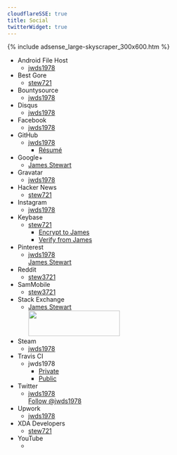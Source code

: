 ```yaml
---
cloudflareSSE: true
title: Social
twitterWidget: true
---
```


{% include adsense_large-skyscraper_300x600.htm %}
<ul>
  <li>
    Android File Host
    <ul>
      <li>
        <a href="https://www.androidfilehost.com/?w=profile&uid=24369303960683704" rel="me" target="_blank" title="jwds1978">jwds1978</a>
      </li>
    </ul>
  </li>
  <li>
    Best Gore
    <ul>
      <li>
        <a href="http://www.bestgore.com/members/stew721" rel="me" target="_blank" title="stew721">stew721</a>
      </li>
    </ul>
  </li>
  <li>
    Bountysource
    <ul>
      <li>
        <a href="https://www.bountysource.com/people/48199" rel="me" target="_blank" title="jwds1978">jwds1978</a>
      </li>
    </ul>
  </li>
  <li>
    Disqus
    <ul>
      <li>
        <a href="https://disqus.com/by/jwds1978" rel="me" target="_blank" title="jwds1978">jwds1978</a>
      </li>
    </ul>
  </li>
  <li>
    <i aria-hidden="true" class="fa fa-facebook-official"></i> Facebook
    <ul>
      <li>
        <a href="https://www.facebook.com/jwds1978" rel="me" target="_blank" title="jwds1978">jwds1978</a>
      </li>
    </ul>
  </li>
  <li>
    <i aria-hidden="true" class="fa fa-github"></i> GitHub
    <ul>
      <li>
        <a href="https://github.com/jwds1978" rel="me" target="_blank" title="jwds1978">jwds1978</a>
        <ul>
          <li>
            <a href="https://resume.github.io/?jwds1978" target="_blank" title="GitHub Resume">R&eacute;sum&eacute;</a>
          </li>
        </ul>
      </li>
    </ul>
  </li>
  <li>
    <i aria-hidden="true" class="fa fa-google-plus-official"></i> Google+
    <ul>
      <li>
        <a href="https://plus.google.com/115164780760274259502" rel="me" target="_blank" title="James Stewart">James Stewart</a>
      </li>
    </ul>
  </li>
  <li>
    Gravatar
    <ul>
      <li>
        <a href="https://en.gravatar.com/jwds1978" rel="me" target="_blank" title="jwds1978">jwds1978</a>
      </li>
    </ul>
  </li>
  <li>
    <i aria-hidden="true" class="fa fa-hacker-news"></i> Hacker News
    <ul>
      <li>
        <a href="https://news.ycombinator.com/user?id=stew721" rel="me" target="_blank" title="stew721">stew721</a>
      </li>
    </ul>
  </li>
  <li>
    <i aria-hidden="true" class="fa fa-instagram"></i> Instagram
    <ul>
      <li>
        <a href="https://www.instagram.com/jwds1978" rel="me" target="_blank" title="jwds1978">jwds1978</a>
      </li>
    </ul>
  </li>
  <li>
    Keybase
    <ul>
      <li>
        <a href="https://keybase.io/stew721" rel="me" target="_blank" title="stew721">stew721</a>
        <ul>
          <li>
            <a href="https://keybase.io/encrypt#stew721" target="_blank" title="">Encrypt to James</a>
          </li>
          <li>
            <a href="https://keybase.io/verify" target="_blank" title="">Verify from James</a>
          </li>
        </ul>
      </li>
    </ul>
  </li>
  <li>
    <i aria-hidden="true" class="fa fa-pinterest"></i> Pinterest
    <ul>
      <li>
        <a href="https://www.pinterest.com/jwds1978" rel="me" target="_blank" title="jwds1978">jwds1978</a><br />
        <a data-pin-do="buttonFollow" href="https://www.pinterest.com/jwds1978" rel="me" target="_blank" title="jwds1978">James Stewart</a>
      </li>
    </ul>
  </li>
  <li>
    <i aria-hidden="true" class="fa fa-reddit"></i> Reddit
    <ul>
      <li>
        <a href="https://www.reddit.com/user/stew3721" rel="me" target="_blank" title="stew3721">stew3721</a>
      </li>
    </ul>
  </li>
  <li>
    SamMobile
    <ul>
      <li>
        <a href="https://www.sammobile.com/forum/member.php?referrerid=5112056&u=5112056" rel="me" target="_blank" title="stew3721">stew3721</a>
      </li>
    </ul>
  </li>
  <li>
    <i aria-hidden="true" class="fa fa-stack-exchange"></i> Stack Exchange
    <ul>
      <li>
        <a href="https://stackexchange.com/users/10230218/james-stewart" rel="me" target="_blank" title="">James Stewart</a><br />
        <a href="https://stackexchange.com/users/10230218/james-stewart" rel="me" target="_blank" title="">
          <img alt="" height="58" src="http://stackexchange.com/users/flair/10230218.png" style="border: 0px;" width="208" />
        </a>
      </li>
    </ul>
  </li>
  <li>
    <i aria-hidden="true" class="fa fa-steam"></i> Steam
    <ul>
      <li>
        <a href="https://steamcommunity.com/id/jwds1978" rel="me" target="_blank" title="jwds1978">jwds1978</a>
      </li>
    </ul>
  </li>
  <li>
    Travis CI
    <ul>
      <li>
        jwds1978
        <ul>
          <li>
            <a href="https://travis-ci.com/profile/jwds1978" rel="me" target="_blank" title="jwds1978">Private</a>
          </li>
          <li>
            <a href="https://travis-ci.org/profile/jwds1978" rel="me" target="_blank" title="jwds1978">Public</a>
          </li>
        </ul>
      </li>
    </ul>
  </li>
  <li>
    <i aria-hidden="true" class="fa fa-twitter"></i> Twitter
    <ul>
      <li>
        <a href="https://twitter.com/jwds1978" rel="me" target="_blank" title="jwds1978">jwds1978</a><br />
        <a
          class="twitter-follow-button" data-show-count="false" data-size="large" href="https://twitter.com/jwds1978" rel="me" target="_blank" title="jwds1978">
          Follow @jwds1978
        </a>
      </li>
    </ul>
  </li>
  <li>
    Upwork
    <ul>
      <li>
        <a href="https://www.upwork.com/o/profiles/users/_~0198400aaaa47b7cb7" rel="me" target="_blank" title="jwds1978">jwds1978</a>
      </li>
    </ul>
  </li>
  <li>
    XDA Developers
    <ul>
      <li>
        <a href="https://forum.xda-developers.com/member.php?referrerid=4491991&u=4491991" rel="me" target="_blank" title="stew721">stew721</a>
      </li>
    </ul>
  </li>
  <li>
    <i aria-hidden="true" class="fa fa-youtube"></i> YouTube
    <ul>
      <li>
        <div class="g-ytsubscribe" data-channelid="UCEvgM-VbahDYiKx_UK1ZHnw" data-count="default" data-layout="full" data-theme="dark"></div>
      </li>
    </ul>
  </li>
</ul>
